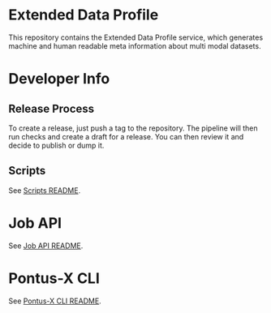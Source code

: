 # Extended Data Profile

This repository contains the Extended Data Profile service,
which generates machine and human readable meta information about multi
modal datasets.

# Developer Info

## Release Process

To create a release, just push a tag to the repository. The pipeline will then run checks
and create a draft for a release. You can then review it and decide to publish or dump it.

## Scripts

See [Scripts README](scripts/README.md).

# Job API

See [Job API README](edp/job/README.md).

# Pontus-X CLI

See [Pontus-X CLI README](edp/pontusx/README.md).
